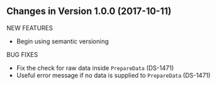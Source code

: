 Changes in Version 1.0.0 (2017-10-11)
--------------------------------------------------------

NEW FEATURES

* Begin using semantic versioning

BUG FIXES

* Fix the check for raw data inside `PrepareData` (DS-1471)
* Useful error message if no data is supplied to 
`PrepareData` (DS-1471)
